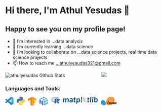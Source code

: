 # Hi there, I'm Athul Yesudas 👋 

## Happy to see you on my profile page! 

- 👀 I’m interested in ...data analysis
- 🌱 I’m currently learning ...data science
- 💞️ I’m looking to collaborate on ...data science projects, real time data science projects
- 📫 How to reach me ...athulyesudas321@gmail.com

<img align="right" width="200" src="https://github.com/athulyesudas/Animated-SVG/blob/main/Animated%20Cat/cat.svg" />
<img align="center" alt="athulyesudas Github Stats" src="https://github-readme-stats.vercel.app/api?username=athulyesudas&show_icons=true&hide_border=true&theme=dracula" />


### Languages and Tools:

<img align="left" alt="Visual Studio Code" width="26px" src="https://github.com/athulyesudas/athulyesudas/blob/main/Images/vscode.svg" style="padding-right:10px;" />
<img align="left" alt="Python" width="26px" src="https://github.com/athulyesudas/athulyesudas/blob/main/Images/python.svg" style="padding-right:10px;" />
<img align="left" alt="Tensorflow" width="26px" src="https://github.com/athulyesudas/athulyesudas/blob/main/Images/tensorflow.svg" style="padding-right:10px;" />
<img align="left" alt="Numpy" width="26px" src="https://github.com/athulyesudas/athulyesudas/blob/main/Images/numpy.svg" style="padding-right:10px;" />
<img align="left" alt="R" width="28px" src="https://github.com/athulyesudas/athulyesudas/blob/main/Images/r.svg" style="padding-right:10px;" />
<img align="left" alt="R" width="110px" src="https://github.com/athulyesudas/athulyesudas/blob/main/Images/matplotlib.svg" style="padding-right:10px;" />
<img align="left" alt="R" width="50px" src="https://github.com/athulyesudas/athulyesudas/blob/main/Images/sklearn.svg" style="padding-right:10px;" />


